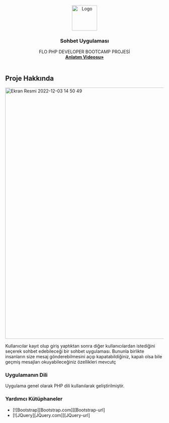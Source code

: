 <!-- Improved compatibility of back to top link: See: https://github.com/othneildrew/Best-README-Template/pull/73 -->
<a name="readme-top"></a>
<!--
*** Thanks for checking out the Best-README-Template. If you have a suggestion
*** that would make this better, please fork the repo and create a pull request
*** or simply open an issue with the tag "enhancement".
*** Don't forget to give the project a star!
*** Thanks again! Now go create something AMAZING! :D
-->



<!-- PROJECT SHIELDS -->
<!--
*** I'm using markdown "reference style" links for readability.
*** Reference links are enclosed in brackets [ ] instead of parentheses ( ).
*** See the bottom of this document for the declaration of the reference variables
*** for contributors-url, forks-url, etc. This is an optional, concise syntax you may use.
*** https://www.markdownguide.org/basic-syntax/#reference-style-links
-->





<!-- PROJECT LOGO -->
<br />
<div align="center">
  <a href="https://github.com/othneildrew/Best-README-Template">
    <img src="https://user-images.githubusercontent.com/80216892/205439060-dd75bc82-31da-4496-ba64-0be1a4387e32.svg" alt="Logo" width="80" height="80">
  </a>
  

  <h3 align="center">Sohbet Uygulaması</h3>

  <p align="center">
    FLO PHP DEVELOPER BOOTCAMP PROJESİ
    <br />
    <a href="https://github.com/othneildrew/Best-README-Template"><strong>Anlatım Videosu»</strong></a>
    <br />
    <br />
  </p>
</div>

<!-- ABOUT THE PROJECT -->
## Proje Hakkında
<img width="800" alt="Ekran Resmi 2022-12-03 14 50 49" src="https://user-images.githubusercontent.com/80216892/205439561-10b3a6d8-a367-4d63-97a4-48d2b4e19da0.png">

Kullanıcılar kayıt olup giriş yaptıktan sonra diğer kullanıcılardan istediğini seçerek sohbet edebileceği bir sohbet uygulaması. Bununla birlikte insanların size mesaj gönderebilmesini açıp kapatabildiğiniz, kapalı olsa bile geçmiş mesajları okuyabileceğiniz özellikleri mevcutç

### Uygulamanın Dili
Uygulama genel olarak PHP dili kullanılarak geliştirilmiştir.

### Yardımcı Kütüphaneler

* [![Bootstrap][Bootstrap.com]][Bootstrap-url]
* [![JQuery][JQuery.com]][JQuery-url]

